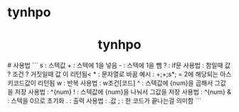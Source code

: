 # tynhpo
<h1 align="center">tynhpo</h1>
# 사용법
```
s : 스텍값
+ : 스텍에 1을 넣음
- : 스텍에 1을 뺌
? : if문 사용법 : 참일때 값 ? 조건 ? 거짓일때 값 이 리턴됨<
* : 문자열로 바꿈 예시 : +;+;s*; = 2에 해당되는 아스키코드값이 리턴됨
w : 반복 사용법 : w조건[코드]
^ : 스텍값에 {num}을 곱해서 그값을 저장 사용법 : ^{num}
! : 스텍값에 {num}을 나눠서 그값을 저장 사용법 : ^{num}
& : 스텍을 0으로 초기화
. : 출력 사용법 : .값
; : 한 코드가 끝나는걸 의미함
```
